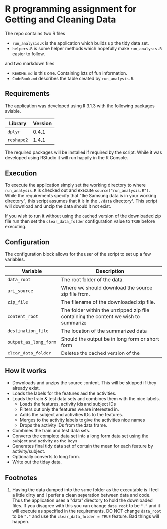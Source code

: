 R programming assignment for Getting and Cleaning Data
======================================================

The repo contains two R files
 
 * `run_analysis.R` is the application which builds up the tidy data set. 
 * `helpers.R` is some helper methods which hopefully make `run_analysis.R` easier to follow.
 
and two markdown files

 * `README.md` is this one. Containing lots of fun information.
 * `CodeBook.md` describes the table created by `run_analysis.R`.

Requirements
------------
The application was developed using R 3.1.3 with the following packages aviable.

|Library   |Version|
|----------|-------|
|`dplyr`   |0.4.1  |
|`reshape2`|1.4.1  |

The required packages will be installed if required by the script. While it was developed using RStudio it will run happily in the R Console.

Execution
---------
To execute the application simply set the working directory to where `run_analysis.R` is checked out and execute `source("run_analysis.R")`. While the requirements  specify that "the Samsung data is in your working directory", this script assumes that it is in the `./data` directory¹. This script will download and unzip the data should it not exist.

If you wish to run it without using the cached version of the downloaded zip file run then set the `clear_data_folder` configuration value to `TRUE` before executing.


Configuration
--------------

The configuration block allows for the user of the script to set up a few variables. 

|Variable             |Description|
|---------------------|-----------|
|`data_root`          |The root folder of the data.|
|`uri_source`         |Where we should download the source zip file from.|
|`zip_file`           |The filename of the downloaded zip file. |
|`content_root`       |The folder within the unzipped zip file containing the content we wish to summarize|
|`destination_file`   |The location of the summarized data|
|`output_as_long_form`|Should the output be in long form or short form|
|`clear_data_folder`  |Deletes the cached version of the 

How it works
------------
 * Downloads and unzips the source content. This will be skipped if they already exist.
 * Loads the labels for the features and the activities.
 * Loads the train & test data sets and combines them with the nice labels.
    * Loads the features, activity ids and subject IDs    
    * Filters out only the features we are interested in.
    * Adds the subject and activities IDs to the features.
    * Merges to the activity labels to give the activities nice names
    * Drops the activity IDs from the data frame.
 * Combines the train and test data sets.
 * Converts the complete data set into a long form data set using the subject and activity as the keys
 * Generates final tidy data set of contain the mean for each feature by activity/subject.
 * Optionally converts to long form.
 * Write out the tiday data.
 
 
Footnotes
---------

1. Having the data dumped into the same folder as the executable is I feel a little dirty and I perfer a clean seperation between data and code. Thus the application uses a "data" directory to hold the downloaded files. If you disagree with this you can change `data_root` to be `"."` and it will execute as specified in the requirements.
DO NOT change `data_root` to be `"."` and use the `clear_data_folder = TRUE` feature. Bad things will happen.
